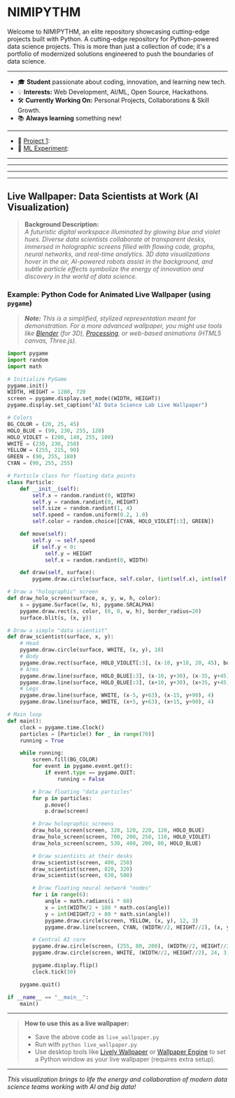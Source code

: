 
# NIMIPYTHM

Welcome to NIMIPYTHM, an elite repository showcasing cutting-edge projects built with Python. A cutting-edge repository for Python-powered data science projects. This is more than just a collection of code; it's a portfolio of modernized solutions engineered to push the boundaries of data science.

<!-- Profile Header with Custom Font (SVG) -->
---

- 🎓 **Student** passionate about coding, innovation, and learning new tech.
- 💡 **Interests:** Web Development, AI/ML, Open Source, Hackathons.
- 🛠️ **Currently Working On:** Personal Projects, Collaborations & Skill Growth.
- 📚 **Always learning** something new!

---



- 🚀 [Project 1](https://github.com/Nimisherpa3978/project-1): 
- 🤖 [ML Experiment](https://github.com/Nimisherpa3978/ml-experiment):

---




---





---


---

## Live Wallpaper: Data Scientists at Work (AI Visualization)

> **Background Description:**  
> _A futuristic digital workspace illuminated by glowing blue and violet hues. Diverse data scientists collaborate at transparent desks, immersed in holographic screens filled with flowing code, graphs, neural networks, and real-time analytics. 3D data visualizations hover in the air, AI-powered robots assist in the background, and subtle particle effects symbolize the energy of innovation and discovery in the world of data science._

### Example: Python Code for Animated Live Wallpaper (using `pygame`)

> _**Note:** This is a simplified, stylized representation meant for demonstration. For a more advanced wallpaper, you might use tools like [Blender](https://www.blender.org/) (for 3D), [Processing](https://processing.org/), or web-based animations (HTML5 canvas, Three.js)._

```python name=live_wallpaper.py
import pygame
import random
import math

# Initialize PyGame
pygame.init()
WIDTH, HEIGHT = 1280, 720
screen = pygame.display.set_mode((WIDTH, HEIGHT))
pygame.display.set_caption("AI Data Science Lab Live Wallpaper")

# Colors
BG_COLOR = (20, 25, 45)
HOLO_BLUE = (90, 230, 255, 120)
HOLO_VIOLET = (200, 140, 255, 100)
WHITE = (230, 230, 250)
YELLOW = (255, 215, 90)
GREEN = (90, 255, 180)
CYAN = (90, 255, 255)

# Particle class for floating data points
class Particle:
    def __init__(self):
        self.x = random.randint(0, WIDTH)
        self.y = random.randint(0, HEIGHT)
        self.size = random.randint(1, 4)
        self.speed = random.uniform(0.2, 1.0)
        self.color = random.choice([CYAN, HOLO_VIOLET[:3], GREEN])

    def move(self):
        self.y -= self.speed
        if self.y < 0:
            self.y = HEIGHT
            self.x = random.randint(0, WIDTH)

    def draw(self, surface):
        pygame.draw.circle(surface, self.color, (int(self.x), int(self.y)), self.size)

# Draw a "holographic" screen
def draw_holo_screen(surface, x, y, w, h, color):
    s = pygame.Surface((w, h), pygame.SRCALPHA)
    pygame.draw.rect(s, color, (0, 0, w, h), border_radius=20)
    surface.blit(s, (x, y))

# Draw a simple "data scientist"
def draw_scientist(surface, x, y):
    # Head
    pygame.draw.circle(surface, WHITE, (x, y), 18)
    # Body
    pygame.draw.rect(surface, HOLO_VIOLET[:3], (x-10, y+18, 20, 45), border_radius=8)
    # Arms
    pygame.draw.line(surface, HOLO_BLUE[:3], (x-10, y+30), (x-35, y+45), 5)
    pygame.draw.line(surface, HOLO_BLUE[:3], (x+10, y+30), (x+35, y+45), 5)
    # Legs
    pygame.draw.line(surface, WHITE, (x-5, y+63), (x-15, y+90), 4)
    pygame.draw.line(surface, WHITE, (x+5, y+63), (x+15, y+90), 4)

# Main loop
def main():
    clock = pygame.time.Clock()
    particles = [Particle() for _ in range(70)]
    running = True

    while running:
        screen.fill(BG_COLOR)
        for event in pygame.event.get():
            if event.type == pygame.QUIT:
                running = False

        # Draw floating "data particles"
        for p in particles:
            p.move()
            p.draw(screen)

        # Draw holographic screens
        draw_holo_screen(screen, 320, 120, 220, 120, HOLO_BLUE)
        draw_holo_screen(screen, 700, 200, 250, 110, HOLO_VIOLET)
        draw_holo_screen(screen, 530, 400, 200, 80, HOLO_BLUE)

        # Draw scientists at their desks
        draw_scientist(screen, 400, 250)
        draw_scientist(screen, 820, 320)
        draw_scientist(screen, 630, 500)

        # Draw floating neural network "nodes"
        for i in range(6):
            angle = math.radians(i * 60)
            x = int(WIDTH/2 + 180 * math.cos(angle))
            y = int(HEIGHT/2 + 80 * math.sin(angle))
            pygame.draw.circle(screen, YELLOW, (x, y), 12, 3)
            pygame.draw.line(screen, CYAN, (WIDTH//2, HEIGHT//2), (x, y), 2)

        # Central AI core
        pygame.draw.circle(screen, (255, 80, 200), (WIDTH//2, HEIGHT//2), 28, 0)
        pygame.draw.circle(screen, WHITE, (WIDTH//2, HEIGHT//2), 24, 3)

        pygame.display.flip()
        clock.tick(30)

    pygame.quit()

if __name__ == "__main__":
    main()
```

---

> **How to use this as a live wallpaper:**
> - Save the above code as `live_wallpaper.py`
> - Run with `python live_wallpaper.py`
> - Use desktop tools like [Lively Wallpaper](https://rocksdanister.github.io/lively/) or [Wallpaper Engine](https://www.wallpaperengine.io/) to set a Python window as your live wallpaper (requires extra setup).

---

_This visualization brings to life the energy and collaboration of modern data science teams working with AI and big data!_
